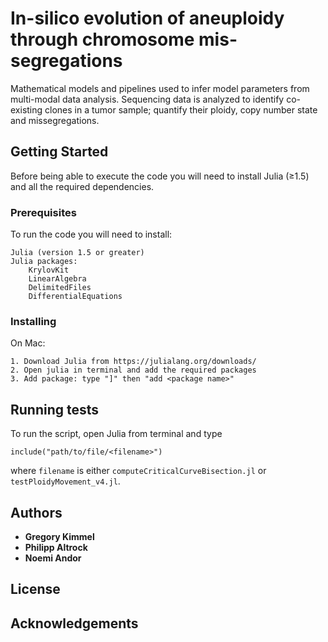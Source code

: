 # In-silico evolution of aneuploidy through chromosome mis-segregations

Mathematical models and pipelines used to infer model parameters from multi-modal data analysis. Sequencing data is analyzed to identify co-existing clones in a tumor sample; quantify their ploidy, copy number state and missegregations.

## Getting Started

Before being able to execute the code you will need to install Julia (≥1.5) and all the required dependencies.

### Prerequisites

To run the code you will need to install:

```
Julia (version 1.5 or greater)
Julia packages:
	KrylovKit
	LinearAlgebra
	DelimitedFiles
	DifferentialEquations
```

### Installing
On Mac:

```
1. Download Julia from https://julialang.org/downloads/
2. Open julia in terminal and add the required packages
3. Add package: type "]" then "add <package name>"
```

## Running tests
To run the script, open Julia from terminal and type

```
include("path/to/file/<filename>")
```

where ```filename``` is either ```computeCriticalCurveBisection.jl``` or ```testPloidyMovement_v4.jl```.

## Authors

* **Gregory Kimmel**
* **Philipp Altrock**
* **Noemi Andor**

## License

## Acknowledgements